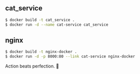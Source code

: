 ## cat_service

```sh
$ docker build -t cat_service .
$ docker run -d --name cat-service cat_service
```

## nginx

```sh
$ docker build -t nginx-docker .
$ docker run -d -p 8000:80 --link cat-service nginx-docker
```

<!-- INSPIRATIONAL_QUOTE_START -->
Action beats perfection.
🐶
<!-- INSPIRATIONAL_QUOTE_END -->
